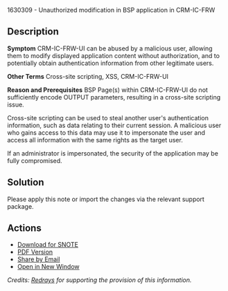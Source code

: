 1630309 - Unauthorized modification in BSP application in CRM-IC-FRW

## Description

**Symptom**
CRM-IC-FRW-UI can be abused by a malicious user, allowing them to modify displayed application content without authorization, and to potentially obtain authentication information from other legitimate users.

**Other Terms**
Cross-site scripting, XSS, CRM-IC-FRW-UI

**Reason and Prerequisites**
BSP Page(s) within CRM-IC-FRW-UI do not sufficiently encode OUTPUT parameters, resulting in a cross-site scripting issue.

Cross-site scripting can be used to steal another user's authentication information, such as data relating to their current session. A malicious user who gains access to this data may use it to impersonate the user and access all information with the same rights as the target user.

If an administrator is impersonated, the security of the application may be fully compromised.

## Solution
Please apply this note or import the changes via the relevant support package.

## Actions

- [Download for SNOTE](https://notesdownloads.sap.com/note/0040000009679092017)
- [PDF Version](https://userapps.support.sap.com/sap/support/sfm/notes/print/0001630309?language=en-US&token=77F31DE6F95C46E8EB8858C6887374F1)
- [Share by Email](https://me.sap.com/share/email)
- [Open in New Window](https://me.sap.com/open/newwindow)

*Credits: [Redrays](https://redrays.io) for supporting the provision of this information.*